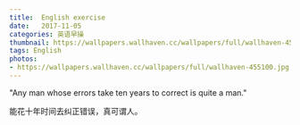 ```yaml
---
title:  English exercise
date:   2017-11-05
categories: 英语早操
thumbnail: https://wallpapers.wallhaven.cc/wallpapers/full/wallhaven-455100.jpg
tags: English
photos:
- https://wallpapers.wallhaven.cc/wallpapers/full/wallhaven-455100.jpg
---
```


"Any man whose errors take ten years to correct is quite a man."
<p>能花十年时间去纠正错误，真可谓人。</p>

